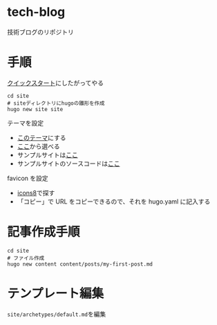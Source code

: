 # tech-blog

技術ブログのリポジトリ

# 手順

[クイックスタート](https://gohugo.io/getting-started/quick-start/)にしたがってやる

```shell
cd site
# siteディレクトリにhugoの雛形を作成
hugo new site site
```

テーマを設定

- [このテーマ](https://github.com/adityatelange/hugo-PaperMod/wiki/Installation)にする
- [ここ](https://themes.gohugo.io/tags/blog/)から選べる
- サンプルサイトは[ここ](https://adityatelange.github.io/hugo-PaperMod/)
- サンプルサイトのソースコードは[ここ](https://github.com/adityatelange/hugo-PaperMod/tree/exampleSite)

favicon を設定

- [icons8](https://icons8.jp/icons/set/favicon-%E3%83%97%E3%83%AA%E3%83%B3)で探す
- 「コピー」で URL をコピーできるので、それを hugo.yaml に記入する

# 記事作成手順

```shell
cd site
# ファイル作成
hugo new content content/posts/my-first-post.md
```

# テンプレート編集

`site/archetypes/default.md`を編集
